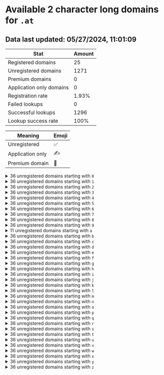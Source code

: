 # Available 2 character long domains for `.at`

## Data last updated: 05/27/2024, 11:01:09

|Stat|Amount|
|--|--|
|Registered domains|25|
|Unregistered domains|1271|
|Premium domains|0|
|Application only domains|0|
|Registration rate|1.93%|
|Failed lookups|0|
|Successful lookups|1296|
|Lookup success rate|100%|


|Meaning|Emoji|
|--|--|
|Unregistered|:white_check_mark:|
|Application only|:writing_hand:|
|Premium domain|:gem:|

<details>
<summary>36 unregistered domains starting with <bold><code>0</code></bold></summary>

|Type|Domain|
|--|--|
|:white_check_mark:|`00.at`|
|:white_check_mark:|`01.at`|
|:white_check_mark:|`02.at`|
|:white_check_mark:|`03.at`|
|:white_check_mark:|`04.at`|
|:white_check_mark:|`05.at`|
|:white_check_mark:|`06.at`|
|:white_check_mark:|`07.at`|
|:white_check_mark:|`08.at`|
|:white_check_mark:|`09.at`|
|:white_check_mark:|`0a.at`|
|:white_check_mark:|`0b.at`|
|:white_check_mark:|`0c.at`|
|:white_check_mark:|`0d.at`|
|:white_check_mark:|`0e.at`|
|:white_check_mark:|`0f.at`|
|:white_check_mark:|`0g.at`|
|:white_check_mark:|`0h.at`|
|:white_check_mark:|`0i.at`|
|:white_check_mark:|`0j.at`|
|:white_check_mark:|`0k.at`|
|:white_check_mark:|`0l.at`|
|:white_check_mark:|`0m.at`|
|:white_check_mark:|`0n.at`|
|:white_check_mark:|`0o.at`|
|:white_check_mark:|`0p.at`|
|:white_check_mark:|`0q.at`|
|:white_check_mark:|`0r.at`|
|:white_check_mark:|`0s.at`|
|:white_check_mark:|`0t.at`|
|:white_check_mark:|`0u.at`|
|:white_check_mark:|`0v.at`|
|:white_check_mark:|`0w.at`|
|:white_check_mark:|`0x.at`|
|:white_check_mark:|`0y.at`|
|:white_check_mark:|`0z.at`|
</details>
<details>
<summary>36 unregistered domains starting with <bold><code>1</code></bold></summary>

|Type|Domain|
|--|--|
|:white_check_mark:|`10.at`|
|:white_check_mark:|`11.at`|
|:white_check_mark:|`12.at`|
|:white_check_mark:|`13.at`|
|:white_check_mark:|`14.at`|
|:white_check_mark:|`15.at`|
|:white_check_mark:|`16.at`|
|:white_check_mark:|`17.at`|
|:white_check_mark:|`18.at`|
|:white_check_mark:|`19.at`|
|:white_check_mark:|`1a.at`|
|:white_check_mark:|`1b.at`|
|:white_check_mark:|`1c.at`|
|:white_check_mark:|`1d.at`|
|:white_check_mark:|`1e.at`|
|:white_check_mark:|`1f.at`|
|:white_check_mark:|`1g.at`|
|:white_check_mark:|`1h.at`|
|:white_check_mark:|`1i.at`|
|:white_check_mark:|`1j.at`|
|:white_check_mark:|`1k.at`|
|:white_check_mark:|`1l.at`|
|:white_check_mark:|`1m.at`|
|:white_check_mark:|`1n.at`|
|:white_check_mark:|`1o.at`|
|:white_check_mark:|`1p.at`|
|:white_check_mark:|`1q.at`|
|:white_check_mark:|`1r.at`|
|:white_check_mark:|`1s.at`|
|:white_check_mark:|`1t.at`|
|:white_check_mark:|`1u.at`|
|:white_check_mark:|`1v.at`|
|:white_check_mark:|`1w.at`|
|:white_check_mark:|`1x.at`|
|:white_check_mark:|`1y.at`|
|:white_check_mark:|`1z.at`|
</details>
<details>
<summary>36 unregistered domains starting with <bold><code>2</code></bold></summary>

|Type|Domain|
|--|--|
|:white_check_mark:|`20.at`|
|:white_check_mark:|`21.at`|
|:white_check_mark:|`22.at`|
|:white_check_mark:|`23.at`|
|:white_check_mark:|`24.at`|
|:white_check_mark:|`25.at`|
|:white_check_mark:|`26.at`|
|:white_check_mark:|`27.at`|
|:white_check_mark:|`28.at`|
|:white_check_mark:|`29.at`|
|:white_check_mark:|`2a.at`|
|:white_check_mark:|`2b.at`|
|:white_check_mark:|`2c.at`|
|:white_check_mark:|`2d.at`|
|:white_check_mark:|`2e.at`|
|:white_check_mark:|`2f.at`|
|:white_check_mark:|`2g.at`|
|:white_check_mark:|`2h.at`|
|:white_check_mark:|`2i.at`|
|:white_check_mark:|`2j.at`|
|:white_check_mark:|`2k.at`|
|:white_check_mark:|`2l.at`|
|:white_check_mark:|`2m.at`|
|:white_check_mark:|`2n.at`|
|:white_check_mark:|`2o.at`|
|:white_check_mark:|`2p.at`|
|:white_check_mark:|`2q.at`|
|:white_check_mark:|`2r.at`|
|:white_check_mark:|`2s.at`|
|:white_check_mark:|`2t.at`|
|:white_check_mark:|`2u.at`|
|:white_check_mark:|`2v.at`|
|:white_check_mark:|`2w.at`|
|:white_check_mark:|`2x.at`|
|:white_check_mark:|`2y.at`|
|:white_check_mark:|`2z.at`|
</details>
<details>
<summary>36 unregistered domains starting with <bold><code>3</code></bold></summary>

|Type|Domain|
|--|--|
|:white_check_mark:|`30.at`|
|:white_check_mark:|`31.at`|
|:white_check_mark:|`32.at`|
|:white_check_mark:|`33.at`|
|:white_check_mark:|`34.at`|
|:white_check_mark:|`35.at`|
|:white_check_mark:|`36.at`|
|:white_check_mark:|`37.at`|
|:white_check_mark:|`38.at`|
|:white_check_mark:|`39.at`|
|:white_check_mark:|`3a.at`|
|:white_check_mark:|`3b.at`|
|:white_check_mark:|`3c.at`|
|:white_check_mark:|`3d.at`|
|:white_check_mark:|`3e.at`|
|:white_check_mark:|`3f.at`|
|:white_check_mark:|`3g.at`|
|:white_check_mark:|`3h.at`|
|:white_check_mark:|`3i.at`|
|:white_check_mark:|`3j.at`|
|:white_check_mark:|`3k.at`|
|:white_check_mark:|`3l.at`|
|:white_check_mark:|`3m.at`|
|:white_check_mark:|`3n.at`|
|:white_check_mark:|`3o.at`|
|:white_check_mark:|`3p.at`|
|:white_check_mark:|`3q.at`|
|:white_check_mark:|`3r.at`|
|:white_check_mark:|`3s.at`|
|:white_check_mark:|`3t.at`|
|:white_check_mark:|`3u.at`|
|:white_check_mark:|`3v.at`|
|:white_check_mark:|`3w.at`|
|:white_check_mark:|`3x.at`|
|:white_check_mark:|`3y.at`|
|:white_check_mark:|`3z.at`|
</details>
<details>
<summary>36 unregistered domains starting with <bold><code>4</code></bold></summary>

|Type|Domain|
|--|--|
|:white_check_mark:|`40.at`|
|:white_check_mark:|`41.at`|
|:white_check_mark:|`42.at`|
|:white_check_mark:|`43.at`|
|:white_check_mark:|`44.at`|
|:white_check_mark:|`45.at`|
|:white_check_mark:|`46.at`|
|:white_check_mark:|`47.at`|
|:white_check_mark:|`48.at`|
|:white_check_mark:|`49.at`|
|:white_check_mark:|`4a.at`|
|:white_check_mark:|`4b.at`|
|:white_check_mark:|`4c.at`|
|:white_check_mark:|`4d.at`|
|:white_check_mark:|`4e.at`|
|:white_check_mark:|`4f.at`|
|:white_check_mark:|`4g.at`|
|:white_check_mark:|`4h.at`|
|:white_check_mark:|`4i.at`|
|:white_check_mark:|`4j.at`|
|:white_check_mark:|`4k.at`|
|:white_check_mark:|`4l.at`|
|:white_check_mark:|`4m.at`|
|:white_check_mark:|`4n.at`|
|:white_check_mark:|`4o.at`|
|:white_check_mark:|`4p.at`|
|:white_check_mark:|`4q.at`|
|:white_check_mark:|`4r.at`|
|:white_check_mark:|`4s.at`|
|:white_check_mark:|`4t.at`|
|:white_check_mark:|`4u.at`|
|:white_check_mark:|`4v.at`|
|:white_check_mark:|`4w.at`|
|:white_check_mark:|`4x.at`|
|:white_check_mark:|`4y.at`|
|:white_check_mark:|`4z.at`|
</details>
<details>
<summary>36 unregistered domains starting with <bold><code>5</code></bold></summary>

|Type|Domain|
|--|--|
|:white_check_mark:|`50.at`|
|:white_check_mark:|`51.at`|
|:white_check_mark:|`52.at`|
|:white_check_mark:|`53.at`|
|:white_check_mark:|`54.at`|
|:white_check_mark:|`55.at`|
|:white_check_mark:|`56.at`|
|:white_check_mark:|`57.at`|
|:white_check_mark:|`58.at`|
|:white_check_mark:|`59.at`|
|:white_check_mark:|`5a.at`|
|:white_check_mark:|`5b.at`|
|:white_check_mark:|`5c.at`|
|:white_check_mark:|`5d.at`|
|:white_check_mark:|`5e.at`|
|:white_check_mark:|`5f.at`|
|:white_check_mark:|`5g.at`|
|:white_check_mark:|`5h.at`|
|:white_check_mark:|`5i.at`|
|:white_check_mark:|`5j.at`|
|:white_check_mark:|`5k.at`|
|:white_check_mark:|`5l.at`|
|:white_check_mark:|`5m.at`|
|:white_check_mark:|`5n.at`|
|:white_check_mark:|`5o.at`|
|:white_check_mark:|`5p.at`|
|:white_check_mark:|`5q.at`|
|:white_check_mark:|`5r.at`|
|:white_check_mark:|`5s.at`|
|:white_check_mark:|`5t.at`|
|:white_check_mark:|`5u.at`|
|:white_check_mark:|`5v.at`|
|:white_check_mark:|`5w.at`|
|:white_check_mark:|`5x.at`|
|:white_check_mark:|`5y.at`|
|:white_check_mark:|`5z.at`|
</details>
<details>
<summary>36 unregistered domains starting with <bold><code>6</code></bold></summary>

|Type|Domain|
|--|--|
|:white_check_mark:|`60.at`|
|:white_check_mark:|`61.at`|
|:white_check_mark:|`62.at`|
|:white_check_mark:|`63.at`|
|:white_check_mark:|`64.at`|
|:white_check_mark:|`65.at`|
|:white_check_mark:|`66.at`|
|:white_check_mark:|`67.at`|
|:white_check_mark:|`68.at`|
|:white_check_mark:|`69.at`|
|:white_check_mark:|`6a.at`|
|:white_check_mark:|`6b.at`|
|:white_check_mark:|`6c.at`|
|:white_check_mark:|`6d.at`|
|:white_check_mark:|`6e.at`|
|:white_check_mark:|`6f.at`|
|:white_check_mark:|`6g.at`|
|:white_check_mark:|`6h.at`|
|:white_check_mark:|`6i.at`|
|:white_check_mark:|`6j.at`|
|:white_check_mark:|`6k.at`|
|:white_check_mark:|`6l.at`|
|:white_check_mark:|`6m.at`|
|:white_check_mark:|`6n.at`|
|:white_check_mark:|`6o.at`|
|:white_check_mark:|`6p.at`|
|:white_check_mark:|`6q.at`|
|:white_check_mark:|`6r.at`|
|:white_check_mark:|`6s.at`|
|:white_check_mark:|`6t.at`|
|:white_check_mark:|`6u.at`|
|:white_check_mark:|`6v.at`|
|:white_check_mark:|`6w.at`|
|:white_check_mark:|`6x.at`|
|:white_check_mark:|`6y.at`|
|:white_check_mark:|`6z.at`|
</details>
<details>
<summary>36 unregistered domains starting with <bold><code>7</code></bold></summary>

|Type|Domain|
|--|--|
|:white_check_mark:|`70.at`|
|:white_check_mark:|`71.at`|
|:white_check_mark:|`72.at`|
|:white_check_mark:|`73.at`|
|:white_check_mark:|`74.at`|
|:white_check_mark:|`75.at`|
|:white_check_mark:|`76.at`|
|:white_check_mark:|`77.at`|
|:white_check_mark:|`78.at`|
|:white_check_mark:|`79.at`|
|:white_check_mark:|`7a.at`|
|:white_check_mark:|`7b.at`|
|:white_check_mark:|`7c.at`|
|:white_check_mark:|`7d.at`|
|:white_check_mark:|`7e.at`|
|:white_check_mark:|`7f.at`|
|:white_check_mark:|`7g.at`|
|:white_check_mark:|`7h.at`|
|:white_check_mark:|`7i.at`|
|:white_check_mark:|`7j.at`|
|:white_check_mark:|`7k.at`|
|:white_check_mark:|`7l.at`|
|:white_check_mark:|`7m.at`|
|:white_check_mark:|`7n.at`|
|:white_check_mark:|`7o.at`|
|:white_check_mark:|`7p.at`|
|:white_check_mark:|`7q.at`|
|:white_check_mark:|`7r.at`|
|:white_check_mark:|`7s.at`|
|:white_check_mark:|`7t.at`|
|:white_check_mark:|`7u.at`|
|:white_check_mark:|`7v.at`|
|:white_check_mark:|`7w.at`|
|:white_check_mark:|`7x.at`|
|:white_check_mark:|`7y.at`|
|:white_check_mark:|`7z.at`|
</details>
<details>
<summary>36 unregistered domains starting with <bold><code>8</code></bold></summary>

|Type|Domain|
|--|--|
|:white_check_mark:|`80.at`|
|:white_check_mark:|`81.at`|
|:white_check_mark:|`82.at`|
|:white_check_mark:|`83.at`|
|:white_check_mark:|`84.at`|
|:white_check_mark:|`85.at`|
|:white_check_mark:|`86.at`|
|:white_check_mark:|`87.at`|
|:white_check_mark:|`88.at`|
|:white_check_mark:|`89.at`|
|:white_check_mark:|`8a.at`|
|:white_check_mark:|`8b.at`|
|:white_check_mark:|`8c.at`|
|:white_check_mark:|`8d.at`|
|:white_check_mark:|`8e.at`|
|:white_check_mark:|`8f.at`|
|:white_check_mark:|`8g.at`|
|:white_check_mark:|`8h.at`|
|:white_check_mark:|`8i.at`|
|:white_check_mark:|`8j.at`|
|:white_check_mark:|`8k.at`|
|:white_check_mark:|`8l.at`|
|:white_check_mark:|`8m.at`|
|:white_check_mark:|`8n.at`|
|:white_check_mark:|`8o.at`|
|:white_check_mark:|`8p.at`|
|:white_check_mark:|`8q.at`|
|:white_check_mark:|`8r.at`|
|:white_check_mark:|`8s.at`|
|:white_check_mark:|`8t.at`|
|:white_check_mark:|`8u.at`|
|:white_check_mark:|`8v.at`|
|:white_check_mark:|`8w.at`|
|:white_check_mark:|`8x.at`|
|:white_check_mark:|`8y.at`|
|:white_check_mark:|`8z.at`|
</details>
<details>
<summary>36 unregistered domains starting with <bold><code>9</code></bold></summary>

|Type|Domain|
|--|--|
|:white_check_mark:|`90.at`|
|:white_check_mark:|`91.at`|
|:white_check_mark:|`92.at`|
|:white_check_mark:|`93.at`|
|:white_check_mark:|`94.at`|
|:white_check_mark:|`95.at`|
|:white_check_mark:|`96.at`|
|:white_check_mark:|`97.at`|
|:white_check_mark:|`98.at`|
|:white_check_mark:|`99.at`|
|:white_check_mark:|`9a.at`|
|:white_check_mark:|`9b.at`|
|:white_check_mark:|`9c.at`|
|:white_check_mark:|`9d.at`|
|:white_check_mark:|`9e.at`|
|:white_check_mark:|`9f.at`|
|:white_check_mark:|`9g.at`|
|:white_check_mark:|`9h.at`|
|:white_check_mark:|`9i.at`|
|:white_check_mark:|`9j.at`|
|:white_check_mark:|`9k.at`|
|:white_check_mark:|`9l.at`|
|:white_check_mark:|`9m.at`|
|:white_check_mark:|`9n.at`|
|:white_check_mark:|`9o.at`|
|:white_check_mark:|`9p.at`|
|:white_check_mark:|`9q.at`|
|:white_check_mark:|`9r.at`|
|:white_check_mark:|`9s.at`|
|:white_check_mark:|`9t.at`|
|:white_check_mark:|`9u.at`|
|:white_check_mark:|`9v.at`|
|:white_check_mark:|`9w.at`|
|:white_check_mark:|`9x.at`|
|:white_check_mark:|`9y.at`|
|:white_check_mark:|`9z.at`|
</details>
<details>
<summary>11 unregistered domains starting with <bold><code>a</code></bold></summary>

|Type|Domain|
|--|--|
|:white_check_mark:|`a0.at`|
|:white_check_mark:|`a1.at`|
|:white_check_mark:|`a2.at`|
|:white_check_mark:|`a3.at`|
|:white_check_mark:|`a4.at`|
|:white_check_mark:|`a5.at`|
|:white_check_mark:|`a6.at`|
|:white_check_mark:|`a7.at`|
|:white_check_mark:|`a8.at`|
|:white_check_mark:|`a9.at`|
|:white_check_mark:|`az.at`|
</details>
<details>
<summary>36 unregistered domains starting with <bold><code>b</code></bold></summary>

|Type|Domain|
|--|--|
|:white_check_mark:|`b0.at`|
|:white_check_mark:|`b1.at`|
|:white_check_mark:|`b2.at`|
|:white_check_mark:|`b3.at`|
|:white_check_mark:|`b4.at`|
|:white_check_mark:|`b5.at`|
|:white_check_mark:|`b6.at`|
|:white_check_mark:|`b7.at`|
|:white_check_mark:|`b8.at`|
|:white_check_mark:|`b9.at`|
|:white_check_mark:|`ba.at`|
|:white_check_mark:|`bb.at`|
|:white_check_mark:|`bc.at`|
|:white_check_mark:|`bd.at`|
|:white_check_mark:|`be.at`|
|:white_check_mark:|`bf.at`|
|:white_check_mark:|`bg.at`|
|:white_check_mark:|`bh.at`|
|:white_check_mark:|`bi.at`|
|:white_check_mark:|`bj.at`|
|:white_check_mark:|`bk.at`|
|:white_check_mark:|`bl.at`|
|:white_check_mark:|`bm.at`|
|:white_check_mark:|`bn.at`|
|:white_check_mark:|`bo.at`|
|:white_check_mark:|`bp.at`|
|:white_check_mark:|`bq.at`|
|:white_check_mark:|`br.at`|
|:white_check_mark:|`bs.at`|
|:white_check_mark:|`bt.at`|
|:white_check_mark:|`bu.at`|
|:white_check_mark:|`bv.at`|
|:white_check_mark:|`bw.at`|
|:white_check_mark:|`bx.at`|
|:white_check_mark:|`by.at`|
|:white_check_mark:|`bz.at`|
</details>
<details>
<summary>36 unregistered domains starting with <bold><code>c</code></bold></summary>

|Type|Domain|
|--|--|
|:white_check_mark:|`c0.at`|
|:white_check_mark:|`c1.at`|
|:white_check_mark:|`c2.at`|
|:white_check_mark:|`c3.at`|
|:white_check_mark:|`c4.at`|
|:white_check_mark:|`c5.at`|
|:white_check_mark:|`c6.at`|
|:white_check_mark:|`c7.at`|
|:white_check_mark:|`c8.at`|
|:white_check_mark:|`c9.at`|
|:white_check_mark:|`ca.at`|
|:white_check_mark:|`cb.at`|
|:white_check_mark:|`cc.at`|
|:white_check_mark:|`cd.at`|
|:white_check_mark:|`ce.at`|
|:white_check_mark:|`cf.at`|
|:white_check_mark:|`cg.at`|
|:white_check_mark:|`ch.at`|
|:white_check_mark:|`ci.at`|
|:white_check_mark:|`cj.at`|
|:white_check_mark:|`ck.at`|
|:white_check_mark:|`cl.at`|
|:white_check_mark:|`cm.at`|
|:white_check_mark:|`cn.at`|
|:white_check_mark:|`co.at`|
|:white_check_mark:|`cp.at`|
|:white_check_mark:|`cq.at`|
|:white_check_mark:|`cr.at`|
|:white_check_mark:|`cs.at`|
|:white_check_mark:|`ct.at`|
|:white_check_mark:|`cu.at`|
|:white_check_mark:|`cv.at`|
|:white_check_mark:|`cw.at`|
|:white_check_mark:|`cx.at`|
|:white_check_mark:|`cy.at`|
|:white_check_mark:|`cz.at`|
</details>
<details>
<summary>36 unregistered domains starting with <bold><code>d</code></bold></summary>

|Type|Domain|
|--|--|
|:white_check_mark:|`d0.at`|
|:white_check_mark:|`d1.at`|
|:white_check_mark:|`d2.at`|
|:white_check_mark:|`d3.at`|
|:white_check_mark:|`d4.at`|
|:white_check_mark:|`d5.at`|
|:white_check_mark:|`d6.at`|
|:white_check_mark:|`d7.at`|
|:white_check_mark:|`d8.at`|
|:white_check_mark:|`d9.at`|
|:white_check_mark:|`da.at`|
|:white_check_mark:|`db.at`|
|:white_check_mark:|`dc.at`|
|:white_check_mark:|`dd.at`|
|:white_check_mark:|`de.at`|
|:white_check_mark:|`df.at`|
|:white_check_mark:|`dg.at`|
|:white_check_mark:|`dh.at`|
|:white_check_mark:|`di.at`|
|:white_check_mark:|`dj.at`|
|:white_check_mark:|`dk.at`|
|:white_check_mark:|`dl.at`|
|:white_check_mark:|`dm.at`|
|:white_check_mark:|`dn.at`|
|:white_check_mark:|`do.at`|
|:white_check_mark:|`dp.at`|
|:white_check_mark:|`dq.at`|
|:white_check_mark:|`dr.at`|
|:white_check_mark:|`ds.at`|
|:white_check_mark:|`dt.at`|
|:white_check_mark:|`du.at`|
|:white_check_mark:|`dv.at`|
|:white_check_mark:|`dw.at`|
|:white_check_mark:|`dx.at`|
|:white_check_mark:|`dy.at`|
|:white_check_mark:|`dz.at`|
</details>
<details>
<summary>36 unregistered domains starting with <bold><code>e</code></bold></summary>

|Type|Domain|
|--|--|
|:white_check_mark:|`e0.at`|
|:white_check_mark:|`e1.at`|
|:white_check_mark:|`e2.at`|
|:white_check_mark:|`e3.at`|
|:white_check_mark:|`e4.at`|
|:white_check_mark:|`e5.at`|
|:white_check_mark:|`e6.at`|
|:white_check_mark:|`e7.at`|
|:white_check_mark:|`e8.at`|
|:white_check_mark:|`e9.at`|
|:white_check_mark:|`ea.at`|
|:white_check_mark:|`eb.at`|
|:white_check_mark:|`ec.at`|
|:white_check_mark:|`ed.at`|
|:white_check_mark:|`ee.at`|
|:white_check_mark:|`ef.at`|
|:white_check_mark:|`eg.at`|
|:white_check_mark:|`eh.at`|
|:white_check_mark:|`ei.at`|
|:white_check_mark:|`ej.at`|
|:white_check_mark:|`ek.at`|
|:white_check_mark:|`el.at`|
|:white_check_mark:|`em.at`|
|:white_check_mark:|`en.at`|
|:white_check_mark:|`eo.at`|
|:white_check_mark:|`ep.at`|
|:white_check_mark:|`eq.at`|
|:white_check_mark:|`er.at`|
|:white_check_mark:|`es.at`|
|:white_check_mark:|`et.at`|
|:white_check_mark:|`eu.at`|
|:white_check_mark:|`ev.at`|
|:white_check_mark:|`ew.at`|
|:white_check_mark:|`ex.at`|
|:white_check_mark:|`ey.at`|
|:white_check_mark:|`ez.at`|
</details>
<details>
<summary>36 unregistered domains starting with <bold><code>f</code></bold></summary>

|Type|Domain|
|--|--|
|:white_check_mark:|`f0.at`|
|:white_check_mark:|`f1.at`|
|:white_check_mark:|`f2.at`|
|:white_check_mark:|`f3.at`|
|:white_check_mark:|`f4.at`|
|:white_check_mark:|`f5.at`|
|:white_check_mark:|`f6.at`|
|:white_check_mark:|`f7.at`|
|:white_check_mark:|`f8.at`|
|:white_check_mark:|`f9.at`|
|:white_check_mark:|`fa.at`|
|:white_check_mark:|`fb.at`|
|:white_check_mark:|`fc.at`|
|:white_check_mark:|`fd.at`|
|:white_check_mark:|`fe.at`|
|:white_check_mark:|`ff.at`|
|:white_check_mark:|`fg.at`|
|:white_check_mark:|`fh.at`|
|:white_check_mark:|`fi.at`|
|:white_check_mark:|`fj.at`|
|:white_check_mark:|`fk.at`|
|:white_check_mark:|`fl.at`|
|:white_check_mark:|`fm.at`|
|:white_check_mark:|`fn.at`|
|:white_check_mark:|`fo.at`|
|:white_check_mark:|`fp.at`|
|:white_check_mark:|`fq.at`|
|:white_check_mark:|`fr.at`|
|:white_check_mark:|`fs.at`|
|:white_check_mark:|`ft.at`|
|:white_check_mark:|`fu.at`|
|:white_check_mark:|`fv.at`|
|:white_check_mark:|`fw.at`|
|:white_check_mark:|`fx.at`|
|:white_check_mark:|`fy.at`|
|:white_check_mark:|`fz.at`|
</details>
<details>
<summary>36 unregistered domains starting with <bold><code>g</code></bold></summary>

|Type|Domain|
|--|--|
|:white_check_mark:|`g0.at`|
|:white_check_mark:|`g1.at`|
|:white_check_mark:|`g2.at`|
|:white_check_mark:|`g3.at`|
|:white_check_mark:|`g4.at`|
|:white_check_mark:|`g5.at`|
|:white_check_mark:|`g6.at`|
|:white_check_mark:|`g7.at`|
|:white_check_mark:|`g8.at`|
|:white_check_mark:|`g9.at`|
|:white_check_mark:|`ga.at`|
|:white_check_mark:|`gb.at`|
|:white_check_mark:|`gc.at`|
|:white_check_mark:|`gd.at`|
|:white_check_mark:|`ge.at`|
|:white_check_mark:|`gf.at`|
|:white_check_mark:|`gg.at`|
|:white_check_mark:|`gh.at`|
|:white_check_mark:|`gi.at`|
|:white_check_mark:|`gj.at`|
|:white_check_mark:|`gk.at`|
|:white_check_mark:|`gl.at`|
|:white_check_mark:|`gm.at`|
|:white_check_mark:|`gn.at`|
|:white_check_mark:|`go.at`|
|:white_check_mark:|`gp.at`|
|:white_check_mark:|`gq.at`|
|:white_check_mark:|`gr.at`|
|:white_check_mark:|`gs.at`|
|:white_check_mark:|`gt.at`|
|:white_check_mark:|`gu.at`|
|:white_check_mark:|`gv.at`|
|:white_check_mark:|`gw.at`|
|:white_check_mark:|`gx.at`|
|:white_check_mark:|`gy.at`|
|:white_check_mark:|`gz.at`|
</details>
<details>
<summary>36 unregistered domains starting with <bold><code>h</code></bold></summary>

|Type|Domain|
|--|--|
|:white_check_mark:|`h0.at`|
|:white_check_mark:|`h1.at`|
|:white_check_mark:|`h2.at`|
|:white_check_mark:|`h3.at`|
|:white_check_mark:|`h4.at`|
|:white_check_mark:|`h5.at`|
|:white_check_mark:|`h6.at`|
|:white_check_mark:|`h7.at`|
|:white_check_mark:|`h8.at`|
|:white_check_mark:|`h9.at`|
|:white_check_mark:|`ha.at`|
|:white_check_mark:|`hb.at`|
|:white_check_mark:|`hc.at`|
|:white_check_mark:|`hd.at`|
|:white_check_mark:|`he.at`|
|:white_check_mark:|`hf.at`|
|:white_check_mark:|`hg.at`|
|:white_check_mark:|`hh.at`|
|:white_check_mark:|`hi.at`|
|:white_check_mark:|`hj.at`|
|:white_check_mark:|`hk.at`|
|:white_check_mark:|`hl.at`|
|:white_check_mark:|`hm.at`|
|:white_check_mark:|`hn.at`|
|:white_check_mark:|`ho.at`|
|:white_check_mark:|`hp.at`|
|:white_check_mark:|`hq.at`|
|:white_check_mark:|`hr.at`|
|:white_check_mark:|`hs.at`|
|:white_check_mark:|`ht.at`|
|:white_check_mark:|`hu.at`|
|:white_check_mark:|`hv.at`|
|:white_check_mark:|`hw.at`|
|:white_check_mark:|`hx.at`|
|:white_check_mark:|`hy.at`|
|:white_check_mark:|`hz.at`|
</details>
<details>
<summary>36 unregistered domains starting with <bold><code>i</code></bold></summary>

|Type|Domain|
|--|--|
|:white_check_mark:|`i0.at`|
|:white_check_mark:|`i1.at`|
|:white_check_mark:|`i2.at`|
|:white_check_mark:|`i3.at`|
|:white_check_mark:|`i4.at`|
|:white_check_mark:|`i5.at`|
|:white_check_mark:|`i6.at`|
|:white_check_mark:|`i7.at`|
|:white_check_mark:|`i8.at`|
|:white_check_mark:|`i9.at`|
|:white_check_mark:|`ia.at`|
|:white_check_mark:|`ib.at`|
|:white_check_mark:|`ic.at`|
|:white_check_mark:|`id.at`|
|:white_check_mark:|`ie.at`|
|:white_check_mark:|`if.at`|
|:white_check_mark:|`ig.at`|
|:white_check_mark:|`ih.at`|
|:white_check_mark:|`ii.at`|
|:white_check_mark:|`ij.at`|
|:white_check_mark:|`ik.at`|
|:white_check_mark:|`il.at`|
|:white_check_mark:|`im.at`|
|:white_check_mark:|`in.at`|
|:white_check_mark:|`io.at`|
|:white_check_mark:|`ip.at`|
|:white_check_mark:|`iq.at`|
|:white_check_mark:|`ir.at`|
|:white_check_mark:|`is.at`|
|:white_check_mark:|`it.at`|
|:white_check_mark:|`iu.at`|
|:white_check_mark:|`iv.at`|
|:white_check_mark:|`iw.at`|
|:white_check_mark:|`ix.at`|
|:white_check_mark:|`iy.at`|
|:white_check_mark:|`iz.at`|
</details>
<details>
<summary>36 unregistered domains starting with <bold><code>j</code></bold></summary>

|Type|Domain|
|--|--|
|:white_check_mark:|`j0.at`|
|:white_check_mark:|`j1.at`|
|:white_check_mark:|`j2.at`|
|:white_check_mark:|`j3.at`|
|:white_check_mark:|`j4.at`|
|:white_check_mark:|`j5.at`|
|:white_check_mark:|`j6.at`|
|:white_check_mark:|`j7.at`|
|:white_check_mark:|`j8.at`|
|:white_check_mark:|`j9.at`|
|:white_check_mark:|`ja.at`|
|:white_check_mark:|`jb.at`|
|:white_check_mark:|`jc.at`|
|:white_check_mark:|`jd.at`|
|:white_check_mark:|`je.at`|
|:white_check_mark:|`jf.at`|
|:white_check_mark:|`jg.at`|
|:white_check_mark:|`jh.at`|
|:white_check_mark:|`ji.at`|
|:white_check_mark:|`jj.at`|
|:white_check_mark:|`jk.at`|
|:white_check_mark:|`jl.at`|
|:white_check_mark:|`jm.at`|
|:white_check_mark:|`jn.at`|
|:white_check_mark:|`jo.at`|
|:white_check_mark:|`jp.at`|
|:white_check_mark:|`jq.at`|
|:white_check_mark:|`jr.at`|
|:white_check_mark:|`js.at`|
|:white_check_mark:|`jt.at`|
|:white_check_mark:|`ju.at`|
|:white_check_mark:|`jv.at`|
|:white_check_mark:|`jw.at`|
|:white_check_mark:|`jx.at`|
|:white_check_mark:|`jy.at`|
|:white_check_mark:|`jz.at`|
</details>
<details>
<summary>36 unregistered domains starting with <bold><code>k</code></bold></summary>

|Type|Domain|
|--|--|
|:white_check_mark:|`k0.at`|
|:white_check_mark:|`k1.at`|
|:white_check_mark:|`k2.at`|
|:white_check_mark:|`k3.at`|
|:white_check_mark:|`k4.at`|
|:white_check_mark:|`k5.at`|
|:white_check_mark:|`k6.at`|
|:white_check_mark:|`k7.at`|
|:white_check_mark:|`k8.at`|
|:white_check_mark:|`k9.at`|
|:white_check_mark:|`ka.at`|
|:white_check_mark:|`kb.at`|
|:white_check_mark:|`kc.at`|
|:white_check_mark:|`kd.at`|
|:white_check_mark:|`ke.at`|
|:white_check_mark:|`kf.at`|
|:white_check_mark:|`kg.at`|
|:white_check_mark:|`kh.at`|
|:white_check_mark:|`ki.at`|
|:white_check_mark:|`kj.at`|
|:white_check_mark:|`kk.at`|
|:white_check_mark:|`kl.at`|
|:white_check_mark:|`km.at`|
|:white_check_mark:|`kn.at`|
|:white_check_mark:|`ko.at`|
|:white_check_mark:|`kp.at`|
|:white_check_mark:|`kq.at`|
|:white_check_mark:|`kr.at`|
|:white_check_mark:|`ks.at`|
|:white_check_mark:|`kt.at`|
|:white_check_mark:|`ku.at`|
|:white_check_mark:|`kv.at`|
|:white_check_mark:|`kw.at`|
|:white_check_mark:|`kx.at`|
|:white_check_mark:|`ky.at`|
|:white_check_mark:|`kz.at`|
</details>
<details>
<summary>36 unregistered domains starting with <bold><code>l</code></bold></summary>

|Type|Domain|
|--|--|
|:white_check_mark:|`l0.at`|
|:white_check_mark:|`l1.at`|
|:white_check_mark:|`l2.at`|
|:white_check_mark:|`l3.at`|
|:white_check_mark:|`l4.at`|
|:white_check_mark:|`l5.at`|
|:white_check_mark:|`l6.at`|
|:white_check_mark:|`l7.at`|
|:white_check_mark:|`l8.at`|
|:white_check_mark:|`l9.at`|
|:white_check_mark:|`la.at`|
|:white_check_mark:|`lb.at`|
|:white_check_mark:|`lc.at`|
|:white_check_mark:|`ld.at`|
|:white_check_mark:|`le.at`|
|:white_check_mark:|`lf.at`|
|:white_check_mark:|`lg.at`|
|:white_check_mark:|`lh.at`|
|:white_check_mark:|`li.at`|
|:white_check_mark:|`lj.at`|
|:white_check_mark:|`lk.at`|
|:white_check_mark:|`ll.at`|
|:white_check_mark:|`lm.at`|
|:white_check_mark:|`ln.at`|
|:white_check_mark:|`lo.at`|
|:white_check_mark:|`lp.at`|
|:white_check_mark:|`lq.at`|
|:white_check_mark:|`lr.at`|
|:white_check_mark:|`ls.at`|
|:white_check_mark:|`lt.at`|
|:white_check_mark:|`lu.at`|
|:white_check_mark:|`lv.at`|
|:white_check_mark:|`lw.at`|
|:white_check_mark:|`lx.at`|
|:white_check_mark:|`ly.at`|
|:white_check_mark:|`lz.at`|
</details>
<details>
<summary>36 unregistered domains starting with <bold><code>m</code></bold></summary>

|Type|Domain|
|--|--|
|:white_check_mark:|`m0.at`|
|:white_check_mark:|`m1.at`|
|:white_check_mark:|`m2.at`|
|:white_check_mark:|`m3.at`|
|:white_check_mark:|`m4.at`|
|:white_check_mark:|`m5.at`|
|:white_check_mark:|`m6.at`|
|:white_check_mark:|`m7.at`|
|:white_check_mark:|`m8.at`|
|:white_check_mark:|`m9.at`|
|:white_check_mark:|`ma.at`|
|:white_check_mark:|`mb.at`|
|:white_check_mark:|`mc.at`|
|:white_check_mark:|`md.at`|
|:white_check_mark:|`me.at`|
|:white_check_mark:|`mf.at`|
|:white_check_mark:|`mg.at`|
|:white_check_mark:|`mh.at`|
|:white_check_mark:|`mi.at`|
|:white_check_mark:|`mj.at`|
|:white_check_mark:|`mk.at`|
|:white_check_mark:|`ml.at`|
|:white_check_mark:|`mm.at`|
|:white_check_mark:|`mn.at`|
|:white_check_mark:|`mo.at`|
|:white_check_mark:|`mp.at`|
|:white_check_mark:|`mq.at`|
|:white_check_mark:|`mr.at`|
|:white_check_mark:|`ms.at`|
|:white_check_mark:|`mt.at`|
|:white_check_mark:|`mu.at`|
|:white_check_mark:|`mv.at`|
|:white_check_mark:|`mw.at`|
|:white_check_mark:|`mx.at`|
|:white_check_mark:|`my.at`|
|:white_check_mark:|`mz.at`|
</details>
<details>
<summary>36 unregistered domains starting with <bold><code>n</code></bold></summary>

|Type|Domain|
|--|--|
|:white_check_mark:|`n0.at`|
|:white_check_mark:|`n1.at`|
|:white_check_mark:|`n2.at`|
|:white_check_mark:|`n3.at`|
|:white_check_mark:|`n4.at`|
|:white_check_mark:|`n5.at`|
|:white_check_mark:|`n6.at`|
|:white_check_mark:|`n7.at`|
|:white_check_mark:|`n8.at`|
|:white_check_mark:|`n9.at`|
|:white_check_mark:|`na.at`|
|:white_check_mark:|`nb.at`|
|:white_check_mark:|`nc.at`|
|:white_check_mark:|`nd.at`|
|:white_check_mark:|`ne.at`|
|:white_check_mark:|`nf.at`|
|:white_check_mark:|`ng.at`|
|:white_check_mark:|`nh.at`|
|:white_check_mark:|`ni.at`|
|:white_check_mark:|`nj.at`|
|:white_check_mark:|`nk.at`|
|:white_check_mark:|`nl.at`|
|:white_check_mark:|`nm.at`|
|:white_check_mark:|`nn.at`|
|:white_check_mark:|`no.at`|
|:white_check_mark:|`np.at`|
|:white_check_mark:|`nq.at`|
|:white_check_mark:|`nr.at`|
|:white_check_mark:|`ns.at`|
|:white_check_mark:|`nt.at`|
|:white_check_mark:|`nu.at`|
|:white_check_mark:|`nv.at`|
|:white_check_mark:|`nw.at`|
|:white_check_mark:|`nx.at`|
|:white_check_mark:|`ny.at`|
|:white_check_mark:|`nz.at`|
</details>
<details>
<summary>36 unregistered domains starting with <bold><code>o</code></bold></summary>

|Type|Domain|
|--|--|
|:white_check_mark:|`o0.at`|
|:white_check_mark:|`o1.at`|
|:white_check_mark:|`o2.at`|
|:white_check_mark:|`o3.at`|
|:white_check_mark:|`o4.at`|
|:white_check_mark:|`o5.at`|
|:white_check_mark:|`o6.at`|
|:white_check_mark:|`o7.at`|
|:white_check_mark:|`o8.at`|
|:white_check_mark:|`o9.at`|
|:white_check_mark:|`oa.at`|
|:white_check_mark:|`ob.at`|
|:white_check_mark:|`oc.at`|
|:white_check_mark:|`od.at`|
|:white_check_mark:|`oe.at`|
|:white_check_mark:|`of.at`|
|:white_check_mark:|`og.at`|
|:white_check_mark:|`oh.at`|
|:white_check_mark:|`oi.at`|
|:white_check_mark:|`oj.at`|
|:white_check_mark:|`ok.at`|
|:white_check_mark:|`ol.at`|
|:white_check_mark:|`om.at`|
|:white_check_mark:|`on.at`|
|:white_check_mark:|`oo.at`|
|:white_check_mark:|`op.at`|
|:white_check_mark:|`oq.at`|
|:white_check_mark:|`or.at`|
|:white_check_mark:|`os.at`|
|:white_check_mark:|`ot.at`|
|:white_check_mark:|`ou.at`|
|:white_check_mark:|`ov.at`|
|:white_check_mark:|`ow.at`|
|:white_check_mark:|`ox.at`|
|:white_check_mark:|`oy.at`|
|:white_check_mark:|`oz.at`|
</details>
<details>
<summary>36 unregistered domains starting with <bold><code>p</code></bold></summary>

|Type|Domain|
|--|--|
|:white_check_mark:|`p0.at`|
|:white_check_mark:|`p1.at`|
|:white_check_mark:|`p2.at`|
|:white_check_mark:|`p3.at`|
|:white_check_mark:|`p4.at`|
|:white_check_mark:|`p5.at`|
|:white_check_mark:|`p6.at`|
|:white_check_mark:|`p7.at`|
|:white_check_mark:|`p8.at`|
|:white_check_mark:|`p9.at`|
|:white_check_mark:|`pa.at`|
|:white_check_mark:|`pb.at`|
|:white_check_mark:|`pc.at`|
|:white_check_mark:|`pd.at`|
|:white_check_mark:|`pe.at`|
|:white_check_mark:|`pf.at`|
|:white_check_mark:|`pg.at`|
|:white_check_mark:|`ph.at`|
|:white_check_mark:|`pi.at`|
|:white_check_mark:|`pj.at`|
|:white_check_mark:|`pk.at`|
|:white_check_mark:|`pl.at`|
|:white_check_mark:|`pm.at`|
|:white_check_mark:|`pn.at`|
|:white_check_mark:|`po.at`|
|:white_check_mark:|`pp.at`|
|:white_check_mark:|`pq.at`|
|:white_check_mark:|`pr.at`|
|:white_check_mark:|`ps.at`|
|:white_check_mark:|`pt.at`|
|:white_check_mark:|`pu.at`|
|:white_check_mark:|`pv.at`|
|:white_check_mark:|`pw.at`|
|:white_check_mark:|`px.at`|
|:white_check_mark:|`py.at`|
|:white_check_mark:|`pz.at`|
</details>
<details>
<summary>36 unregistered domains starting with <bold><code>q</code></bold></summary>

|Type|Domain|
|--|--|
|:white_check_mark:|`q0.at`|
|:white_check_mark:|`q1.at`|
|:white_check_mark:|`q2.at`|
|:white_check_mark:|`q3.at`|
|:white_check_mark:|`q4.at`|
|:white_check_mark:|`q5.at`|
|:white_check_mark:|`q6.at`|
|:white_check_mark:|`q7.at`|
|:white_check_mark:|`q8.at`|
|:white_check_mark:|`q9.at`|
|:white_check_mark:|`qa.at`|
|:white_check_mark:|`qb.at`|
|:white_check_mark:|`qc.at`|
|:white_check_mark:|`qd.at`|
|:white_check_mark:|`qe.at`|
|:white_check_mark:|`qf.at`|
|:white_check_mark:|`qg.at`|
|:white_check_mark:|`qh.at`|
|:white_check_mark:|`qi.at`|
|:white_check_mark:|`qj.at`|
|:white_check_mark:|`qk.at`|
|:white_check_mark:|`ql.at`|
|:white_check_mark:|`qm.at`|
|:white_check_mark:|`qn.at`|
|:white_check_mark:|`qo.at`|
|:white_check_mark:|`qp.at`|
|:white_check_mark:|`qq.at`|
|:white_check_mark:|`qr.at`|
|:white_check_mark:|`qs.at`|
|:white_check_mark:|`qt.at`|
|:white_check_mark:|`qu.at`|
|:white_check_mark:|`qv.at`|
|:white_check_mark:|`qw.at`|
|:white_check_mark:|`qx.at`|
|:white_check_mark:|`qy.at`|
|:white_check_mark:|`qz.at`|
</details>
<details>
<summary>36 unregistered domains starting with <bold><code>r</code></bold></summary>

|Type|Domain|
|--|--|
|:white_check_mark:|`r0.at`|
|:white_check_mark:|`r1.at`|
|:white_check_mark:|`r2.at`|
|:white_check_mark:|`r3.at`|
|:white_check_mark:|`r4.at`|
|:white_check_mark:|`r5.at`|
|:white_check_mark:|`r6.at`|
|:white_check_mark:|`r7.at`|
|:white_check_mark:|`r8.at`|
|:white_check_mark:|`r9.at`|
|:white_check_mark:|`ra.at`|
|:white_check_mark:|`rb.at`|
|:white_check_mark:|`rc.at`|
|:white_check_mark:|`rd.at`|
|:white_check_mark:|`re.at`|
|:white_check_mark:|`rf.at`|
|:white_check_mark:|`rg.at`|
|:white_check_mark:|`rh.at`|
|:white_check_mark:|`ri.at`|
|:white_check_mark:|`rj.at`|
|:white_check_mark:|`rk.at`|
|:white_check_mark:|`rl.at`|
|:white_check_mark:|`rm.at`|
|:white_check_mark:|`rn.at`|
|:white_check_mark:|`ro.at`|
|:white_check_mark:|`rp.at`|
|:white_check_mark:|`rq.at`|
|:white_check_mark:|`rr.at`|
|:white_check_mark:|`rs.at`|
|:white_check_mark:|`rt.at`|
|:white_check_mark:|`ru.at`|
|:white_check_mark:|`rv.at`|
|:white_check_mark:|`rw.at`|
|:white_check_mark:|`rx.at`|
|:white_check_mark:|`ry.at`|
|:white_check_mark:|`rz.at`|
</details>
<details>
<summary>36 unregistered domains starting with <bold><code>s</code></bold></summary>

|Type|Domain|
|--|--|
|:white_check_mark:|`s0.at`|
|:white_check_mark:|`s1.at`|
|:white_check_mark:|`s2.at`|
|:white_check_mark:|`s3.at`|
|:white_check_mark:|`s4.at`|
|:white_check_mark:|`s5.at`|
|:white_check_mark:|`s6.at`|
|:white_check_mark:|`s7.at`|
|:white_check_mark:|`s8.at`|
|:white_check_mark:|`s9.at`|
|:white_check_mark:|`sa.at`|
|:white_check_mark:|`sb.at`|
|:white_check_mark:|`sc.at`|
|:white_check_mark:|`sd.at`|
|:white_check_mark:|`se.at`|
|:white_check_mark:|`sf.at`|
|:white_check_mark:|`sg.at`|
|:white_check_mark:|`sh.at`|
|:white_check_mark:|`si.at`|
|:white_check_mark:|`sj.at`|
|:white_check_mark:|`sk.at`|
|:white_check_mark:|`sl.at`|
|:white_check_mark:|`sm.at`|
|:white_check_mark:|`sn.at`|
|:white_check_mark:|`so.at`|
|:white_check_mark:|`sp.at`|
|:white_check_mark:|`sq.at`|
|:white_check_mark:|`sr.at`|
|:white_check_mark:|`ss.at`|
|:white_check_mark:|`st.at`|
|:white_check_mark:|`su.at`|
|:white_check_mark:|`sv.at`|
|:white_check_mark:|`sw.at`|
|:white_check_mark:|`sx.at`|
|:white_check_mark:|`sy.at`|
|:white_check_mark:|`sz.at`|
</details>
<details>
<summary>36 unregistered domains starting with <bold><code>t</code></bold></summary>

|Type|Domain|
|--|--|
|:white_check_mark:|`t0.at`|
|:white_check_mark:|`t1.at`|
|:white_check_mark:|`t2.at`|
|:white_check_mark:|`t3.at`|
|:white_check_mark:|`t4.at`|
|:white_check_mark:|`t5.at`|
|:white_check_mark:|`t6.at`|
|:white_check_mark:|`t7.at`|
|:white_check_mark:|`t8.at`|
|:white_check_mark:|`t9.at`|
|:white_check_mark:|`ta.at`|
|:white_check_mark:|`tb.at`|
|:white_check_mark:|`tc.at`|
|:white_check_mark:|`td.at`|
|:white_check_mark:|`te.at`|
|:white_check_mark:|`tf.at`|
|:white_check_mark:|`tg.at`|
|:white_check_mark:|`th.at`|
|:white_check_mark:|`ti.at`|
|:white_check_mark:|`tj.at`|
|:white_check_mark:|`tk.at`|
|:white_check_mark:|`tl.at`|
|:white_check_mark:|`tm.at`|
|:white_check_mark:|`tn.at`|
|:white_check_mark:|`to.at`|
|:white_check_mark:|`tp.at`|
|:white_check_mark:|`tq.at`|
|:white_check_mark:|`tr.at`|
|:white_check_mark:|`ts.at`|
|:white_check_mark:|`tt.at`|
|:white_check_mark:|`tu.at`|
|:white_check_mark:|`tv.at`|
|:white_check_mark:|`tw.at`|
|:white_check_mark:|`tx.at`|
|:white_check_mark:|`ty.at`|
|:white_check_mark:|`tz.at`|
</details>
<details>
<summary>36 unregistered domains starting with <bold><code>u</code></bold></summary>

|Type|Domain|
|--|--|
|:white_check_mark:|`u0.at`|
|:white_check_mark:|`u1.at`|
|:white_check_mark:|`u2.at`|
|:white_check_mark:|`u3.at`|
|:white_check_mark:|`u4.at`|
|:white_check_mark:|`u5.at`|
|:white_check_mark:|`u6.at`|
|:white_check_mark:|`u7.at`|
|:white_check_mark:|`u8.at`|
|:white_check_mark:|`u9.at`|
|:white_check_mark:|`ua.at`|
|:white_check_mark:|`ub.at`|
|:white_check_mark:|`uc.at`|
|:white_check_mark:|`ud.at`|
|:white_check_mark:|`ue.at`|
|:white_check_mark:|`uf.at`|
|:white_check_mark:|`ug.at`|
|:white_check_mark:|`uh.at`|
|:white_check_mark:|`ui.at`|
|:white_check_mark:|`uj.at`|
|:white_check_mark:|`uk.at`|
|:white_check_mark:|`ul.at`|
|:white_check_mark:|`um.at`|
|:white_check_mark:|`un.at`|
|:white_check_mark:|`uo.at`|
|:white_check_mark:|`up.at`|
|:white_check_mark:|`uq.at`|
|:white_check_mark:|`ur.at`|
|:white_check_mark:|`us.at`|
|:white_check_mark:|`ut.at`|
|:white_check_mark:|`uu.at`|
|:white_check_mark:|`uv.at`|
|:white_check_mark:|`uw.at`|
|:white_check_mark:|`ux.at`|
|:white_check_mark:|`uy.at`|
|:white_check_mark:|`uz.at`|
</details>
<details>
<summary>36 unregistered domains starting with <bold><code>v</code></bold></summary>

|Type|Domain|
|--|--|
|:white_check_mark:|`v0.at`|
|:white_check_mark:|`v1.at`|
|:white_check_mark:|`v2.at`|
|:white_check_mark:|`v3.at`|
|:white_check_mark:|`v4.at`|
|:white_check_mark:|`v5.at`|
|:white_check_mark:|`v6.at`|
|:white_check_mark:|`v7.at`|
|:white_check_mark:|`v8.at`|
|:white_check_mark:|`v9.at`|
|:white_check_mark:|`va.at`|
|:white_check_mark:|`vb.at`|
|:white_check_mark:|`vc.at`|
|:white_check_mark:|`vd.at`|
|:white_check_mark:|`ve.at`|
|:white_check_mark:|`vf.at`|
|:white_check_mark:|`vg.at`|
|:white_check_mark:|`vh.at`|
|:white_check_mark:|`vi.at`|
|:white_check_mark:|`vj.at`|
|:white_check_mark:|`vk.at`|
|:white_check_mark:|`vl.at`|
|:white_check_mark:|`vm.at`|
|:white_check_mark:|`vn.at`|
|:white_check_mark:|`vo.at`|
|:white_check_mark:|`vp.at`|
|:white_check_mark:|`vq.at`|
|:white_check_mark:|`vr.at`|
|:white_check_mark:|`vs.at`|
|:white_check_mark:|`vt.at`|
|:white_check_mark:|`vu.at`|
|:white_check_mark:|`vv.at`|
|:white_check_mark:|`vw.at`|
|:white_check_mark:|`vx.at`|
|:white_check_mark:|`vy.at`|
|:white_check_mark:|`vz.at`|
</details>
<details>
<summary>36 unregistered domains starting with <bold><code>w</code></bold></summary>

|Type|Domain|
|--|--|
|:white_check_mark:|`w0.at`|
|:white_check_mark:|`w1.at`|
|:white_check_mark:|`w2.at`|
|:white_check_mark:|`w3.at`|
|:white_check_mark:|`w4.at`|
|:white_check_mark:|`w5.at`|
|:white_check_mark:|`w6.at`|
|:white_check_mark:|`w7.at`|
|:white_check_mark:|`w8.at`|
|:white_check_mark:|`w9.at`|
|:white_check_mark:|`wa.at`|
|:white_check_mark:|`wb.at`|
|:white_check_mark:|`wc.at`|
|:white_check_mark:|`wd.at`|
|:white_check_mark:|`we.at`|
|:white_check_mark:|`wf.at`|
|:white_check_mark:|`wg.at`|
|:white_check_mark:|`wh.at`|
|:white_check_mark:|`wi.at`|
|:white_check_mark:|`wj.at`|
|:white_check_mark:|`wk.at`|
|:white_check_mark:|`wl.at`|
|:white_check_mark:|`wm.at`|
|:white_check_mark:|`wn.at`|
|:white_check_mark:|`wo.at`|
|:white_check_mark:|`wp.at`|
|:white_check_mark:|`wq.at`|
|:white_check_mark:|`wr.at`|
|:white_check_mark:|`ws.at`|
|:white_check_mark:|`wt.at`|
|:white_check_mark:|`wu.at`|
|:white_check_mark:|`wv.at`|
|:white_check_mark:|`ww.at`|
|:white_check_mark:|`wx.at`|
|:white_check_mark:|`wy.at`|
|:white_check_mark:|`wz.at`|
</details>
<details>
<summary>36 unregistered domains starting with <bold><code>x</code></bold></summary>

|Type|Domain|
|--|--|
|:white_check_mark:|`x0.at`|
|:white_check_mark:|`x1.at`|
|:white_check_mark:|`x2.at`|
|:white_check_mark:|`x3.at`|
|:white_check_mark:|`x4.at`|
|:white_check_mark:|`x5.at`|
|:white_check_mark:|`x6.at`|
|:white_check_mark:|`x7.at`|
|:white_check_mark:|`x8.at`|
|:white_check_mark:|`x9.at`|
|:white_check_mark:|`xa.at`|
|:white_check_mark:|`xb.at`|
|:white_check_mark:|`xc.at`|
|:white_check_mark:|`xd.at`|
|:white_check_mark:|`xe.at`|
|:white_check_mark:|`xf.at`|
|:white_check_mark:|`xg.at`|
|:white_check_mark:|`xh.at`|
|:white_check_mark:|`xi.at`|
|:white_check_mark:|`xj.at`|
|:white_check_mark:|`xk.at`|
|:white_check_mark:|`xl.at`|
|:white_check_mark:|`xm.at`|
|:white_check_mark:|`xn.at`|
|:white_check_mark:|`xo.at`|
|:white_check_mark:|`xp.at`|
|:white_check_mark:|`xq.at`|
|:white_check_mark:|`xr.at`|
|:white_check_mark:|`xs.at`|
|:white_check_mark:|`xt.at`|
|:white_check_mark:|`xu.at`|
|:white_check_mark:|`xv.at`|
|:white_check_mark:|`xw.at`|
|:white_check_mark:|`xx.at`|
|:white_check_mark:|`xy.at`|
|:white_check_mark:|`xz.at`|
</details>
<details>
<summary>36 unregistered domains starting with <bold><code>y</code></bold></summary>

|Type|Domain|
|--|--|
|:white_check_mark:|`y0.at`|
|:white_check_mark:|`y1.at`|
|:white_check_mark:|`y2.at`|
|:white_check_mark:|`y3.at`|
|:white_check_mark:|`y4.at`|
|:white_check_mark:|`y5.at`|
|:white_check_mark:|`y6.at`|
|:white_check_mark:|`y7.at`|
|:white_check_mark:|`y8.at`|
|:white_check_mark:|`y9.at`|
|:white_check_mark:|`ya.at`|
|:white_check_mark:|`yb.at`|
|:white_check_mark:|`yc.at`|
|:white_check_mark:|`yd.at`|
|:white_check_mark:|`ye.at`|
|:white_check_mark:|`yf.at`|
|:white_check_mark:|`yg.at`|
|:white_check_mark:|`yh.at`|
|:white_check_mark:|`yi.at`|
|:white_check_mark:|`yj.at`|
|:white_check_mark:|`yk.at`|
|:white_check_mark:|`yl.at`|
|:white_check_mark:|`ym.at`|
|:white_check_mark:|`yn.at`|
|:white_check_mark:|`yo.at`|
|:white_check_mark:|`yp.at`|
|:white_check_mark:|`yq.at`|
|:white_check_mark:|`yr.at`|
|:white_check_mark:|`ys.at`|
|:white_check_mark:|`yt.at`|
|:white_check_mark:|`yu.at`|
|:white_check_mark:|`yv.at`|
|:white_check_mark:|`yw.at`|
|:white_check_mark:|`yx.at`|
|:white_check_mark:|`yy.at`|
|:white_check_mark:|`yz.at`|
</details>
<details>
<summary>36 unregistered domains starting with <bold><code>z</code></bold></summary>

|Type|Domain|
|--|--|
|:white_check_mark:|`z0.at`|
|:white_check_mark:|`z1.at`|
|:white_check_mark:|`z2.at`|
|:white_check_mark:|`z3.at`|
|:white_check_mark:|`z4.at`|
|:white_check_mark:|`z5.at`|
|:white_check_mark:|`z6.at`|
|:white_check_mark:|`z7.at`|
|:white_check_mark:|`z8.at`|
|:white_check_mark:|`z9.at`|
|:white_check_mark:|`za.at`|
|:white_check_mark:|`zb.at`|
|:white_check_mark:|`zc.at`|
|:white_check_mark:|`zd.at`|
|:white_check_mark:|`ze.at`|
|:white_check_mark:|`zf.at`|
|:white_check_mark:|`zg.at`|
|:white_check_mark:|`zh.at`|
|:white_check_mark:|`zi.at`|
|:white_check_mark:|`zj.at`|
|:white_check_mark:|`zk.at`|
|:white_check_mark:|`zl.at`|
|:white_check_mark:|`zm.at`|
|:white_check_mark:|`zn.at`|
|:white_check_mark:|`zo.at`|
|:white_check_mark:|`zp.at`|
|:white_check_mark:|`zq.at`|
|:white_check_mark:|`zr.at`|
|:white_check_mark:|`zs.at`|
|:white_check_mark:|`zt.at`|
|:white_check_mark:|`zu.at`|
|:white_check_mark:|`zv.at`|
|:white_check_mark:|`zw.at`|
|:white_check_mark:|`zx.at`|
|:white_check_mark:|`zy.at`|
|:white_check_mark:|`zz.at`|
</details>